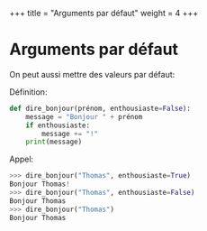 +++
title = "Arguments par défaut"
weight = 4
+++

# Arguments par défaut

On peut aussi mettre des valeurs par défaut:

Définition:
```python
def dire_bonjour(prénom, enthousiaste=False):
	message = "Bonjour " + prénom
	if enthousiaste:
		message += "!"
	print(message)
```

Appel:
```python
>>> dire_bonjour("Thomas", enthousiaste=True)
Bonjour Thomas!
>>> dire_bonjour("Thomas", enthousiaste=False)
Bonjour Thomas
>>> dire_bonjour("Thomas")
Bonjour Thomas
```

